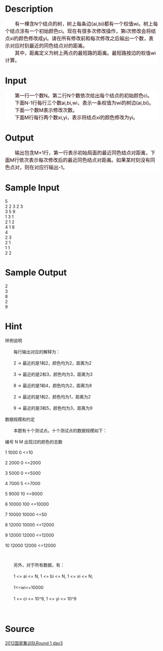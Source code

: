 
# Description

<div class="content"><div style="background: white" align="left"><span style="font-size: medium"><span style="color: #200000">　　有一棵含</span><span style="color: #200000">N</span><span style="color: #200000">个结点的树，树上每条边</span><span style="color: #200000">(ai,bi)</span><span style="color: #200000">都有一个权值</span><span style="color: #200000">wi</span><span style="color: #200000">。树上每个结点涂有一个初始颜色</span><span style="color: #200000">ci</span><span style="color: #200000">。现在有很多次修改操作，第</span><span style="color: #200000">i</span><span style="color: #200000">次修改会将结点</span><span style="color: #200000">xi</span><span style="color: #200000">的颜色修改成</span><span style="color: #200000">yi</span><span style="color: #200000">。请在所有修改前和每次修改之后输出一个数，表示对应时刻最近的同色结点对的距离。</span><span style="color: #200000"><br/>
</span><span style="color: #200000">　　其中，距离定义为树上两点的最短路的距离。最短路按边的权值</span><span style="color: #200000">wi</span><span style="color: #200000">计算。</span></span></div></div>

# Input

<div class="content"><div style="background: white" align="left"><span style="font-size: medium"><span style="color: #200000">　　第一行一个数</span><span style="color: #200000">N</span><span style="color: #200000">。第二行</span><span style="color: #200000">N</span><span style="color: #200000">个数依次给出每个结点的初始颜色</span><span style="color: #200000">ci</span><span style="color: #200000">。</span><span style="color: #200000"><br/>
</span><span style="color: #200000">　　下面</span><span style="color: #200000">N-1</span><span style="color: #200000">行每行三个数</span><span style="color: #200000">ai,bi,wi</span><span style="color: #200000">，表示一条权值为</span><span style="color: #200000">wi</span><span style="color: #200000">的树边</span><span style="color: #200000">(ai,bi)</span><span style="color: #200000">。</span><span style="color: #200000"><br/>
</span><span style="color: #200000">　　下面一个数</span><span style="color: #200000">M</span><span style="color: #200000">表示修改次数。</span><span style="color: #200000"><br/>
</span><span style="color: #200000">　　下面</span><span style="color: #200000">M</span><span style="color: #200000">行每行两个数</span><span style="color: #200000">xi,yi</span><span style="color: #200000">，表示将结点</span><span style="color: #200000">xi</span><span style="color: #200000">的颜色修改为</span><span style="color: #200000">yi</span><span style="color: #200000">。</span></span></div></div>

# Output

<div class="content"><div style="background: white" align="left"><span style="font-size: medium"><span style="color: #200000">　　输出包含</span><span style="color: #200000">M+1</span><span style="color: #200000">行，第一行表示初始局面的最近同色结点对距离，下面</span><span style="color: #200000">M</span><span style="color: #200000">行依次表示每次修改后的最近同色结点对距离。如果某时刻没有同色点对，则在对应行输出</span><span style="color: #200000">-1</span><span style="color: #200000">。</span></span></div></div>

# Sample Input

<div class="content"><span class="sampledata">5<br/>
2 2 3 2 3<br/>
3 5 9<br/>
1 3 1<br/>
2 1 2<br/>
4 1 8<br/>
4<br/>
2 3<br/>
2 1<br/>
1 1<br/>
2 2<br/>
</span></div>

# Sample Output

<div class="content"><span class="sampledata">2<br/>
3<br/>
8<br/>
2<br/>
9<br/>
</span></div>

# Hint

<div class="content"><p></p><p>样例说明<br/><br/>
　　每行输出对应的解释为：<br/><br/>
　　2 -&gt; 最近的是1和2，颜色均为2，距离为2<br/><br/>
　　3 -&gt; 最近的是2和3，颜色均为3，距离为3<br/><br/>
　　8 -&gt; 最近的是1和4，颜色均为2，距离为8<br/><br/>
　　2 -&gt; 最近的是1和2，颜色均为1，距离为2<br/><br/>
　　9 -&gt; 最近的是3和5，颜色均为3，距离为9<br/><br/>
数据规模和约定<br/><br/>
　　本题有十个测试点。十个测试点的数据规模如下：<br/><br/>
编号 N M 出现过的颜色的总数 <br/><br/>
1 1000 0 &lt;=10 <br/><br/>
2 2000 0 &lt;=2000 <br/><br/>
3 5000 0 &lt;=5000 <br/><br/>
4 7000 5 &lt;=7000 <br/><br/>
5 9000 10 &lt;=9000 <br/><br/>
6 10000 100 &lt;=10000 <br/><br/>
7 10000 10000 &lt;=50 <br/><br/>
8 12000 10000 &lt;=12000 <br/><br/>
9 12000 12000 &lt;=12000 <br/><br/>
10 12000 12000 &lt;=12000</p><br/>
<p>　　另外，对于所有数据，有：<br/><br/>
　　1 &lt;= ai &lt;= N, 1 &lt;= bi &lt;= N, 1 &lt;= xi &lt;= N;<br/><br/>
　　1&lt;=wi&lt;=10000<br/><br/>
　　1 &lt;= ci &lt;= 10^9, 1 &lt;= yi &lt;= 10^9<br/><br/>
 </p><p></p></div>

# Source

<div class="content"><p><a href="problemset.php?search=2012国家集训队Round 1 day3">2012国家集训队Round 1 day3</a></p></div>


